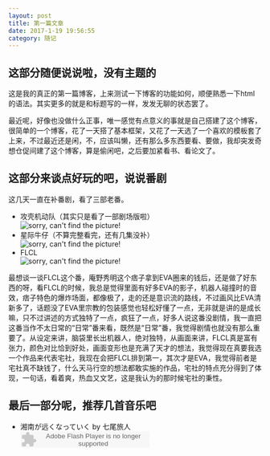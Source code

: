 ```yaml
---
layout: post
title: 第一篇文章
date: 2017-1-19 19:56:55
category: 随记
---
```

<h2>这部分随便说说啦，没有主题的</h2>
<p>这是我的真正的第一篇博客，上来测试一下博客的功能如何，顺便熟悉一下html的语法。其实更多的就是和标题写的一样，发发无聊的状态罢了。</p>

<p>最近呢，好像也没做什么正事，唯一感觉有点意义的事就是自己搭建了这个博客，很简单的一个博客，花了一天搭了基本框架，又花了一天选了一个喜欢的模板套了上来，不过最近还是闲，不，应该叫懒，还有那么多东西要看、要做，我却突发奇想仓促间建了这个博客，算是偷闲吧，之后要加紧看书、看论文了。</p>

<h2>这部分来谈点好玩的吧，说说番剧</h2>
<p>这几天一直在补番剧，看了三部老番。</p>
<ul>
	<li>攻壳机动队（其实只是看了一部剧场版啦）</li>
	<img src="https://img3.doubanio.com/view/photo/photo/public/p2211126473.jpg" alt="sorry, can't find the picture!">
	<li>星际牛仔（不算完整看完，还有几集没补）</li>
	<img src="https://img3.doubanio.com/view/photo/photo/public/p2190206422.jpg" alt="sorry, can't find the picture!">
	<li>FLCL</li>
	<img src="https://img3.doubanio.com/view/photo/photo/public/p453755525.jpg" alt="sorry, can't find the picture!">
</ul>
<p>最想谈一谈FLCL这个番，庵野秀明这个痞子拿到EVA圈来的钱后，还是做了好东西的呀，看FLCL的时候，我总是觉得里面有好多EVA的影子，机器人碰撞时的音效，痞子特色的爆炸场面，都像极了，走的还是意识流的路线，不过画风比EVA清新多了，话题没了EVA里宗教的包装感觉也轻松好懂了一点，无非就是讲的是成长嘛，只不过讲述的方式独特了一点，疯狂了一点，好多人说这番没剧情，我一直把这番当作不太日常的“日常”番来看，既然是“日常”番，我觉得剧情也就没有那么重要了。从设定来讲，脑袋里长出机器人，绝对独特，从画面来讲，FLCL真是富有张力，颜色对比恰到好处，画面变形也是充满了天才的想法，我觉得现在真要我选一个作品来代表宅社，我现在会把FLCL排到第一，其次才是EVA，我觉得前者是宅社真不缺钱了，什么天马行空的想法都敢实施的作品，宅社的特点充分得到了体现，一句话，看着爽，热血又文艺，这是我认为的那时候宅社的秉性。</p>

<h2>最后一部分呢，推荐几首音乐吧</h2>
<ul>
	<li>
		湘南が远くなっていく by 七尾旅人<br>
		<embed src="http://www.xiami.com/widget/0_1771205824/singlePlayer.swf" type="application/x-shockwave-flash" width="257" height="33" wmode="transparent"></li>